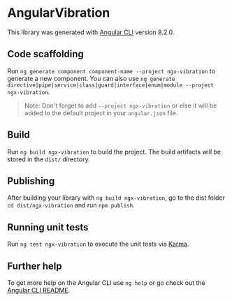 # AngularVibration

This library was generated with [Angular CLI](https://github.com/angular/angular-cli) version 8.2.0.

## Code scaffolding

Run `ng generate component component-name --project ngx-vibration` to generate a new component. You can also use `ng generate directive|pipe|service|class|guard|interface|enum|module --project ngx-vibration`.
> Note: Don't forget to add `--project ngx-vibration` or else it will be added to the default project in your `angular.json` file. 

## Build

Run `ng build ngx-vibration` to build the project. The build artifacts will be stored in the `dist/` directory.

## Publishing

After building your library with `ng build ngx-vibration`, go to the dist folder `cd dist/ngx-vibration` and run `npm publish`.

## Running unit tests

Run `ng test ngx-vibration` to execute the unit tests via [Karma](https://karma-runner.github.io).

## Further help

To get more help on the Angular CLI use `ng help` or go check out the [Angular CLI README](https://github.com/angular/angular-cli/blob/master/README.md).
